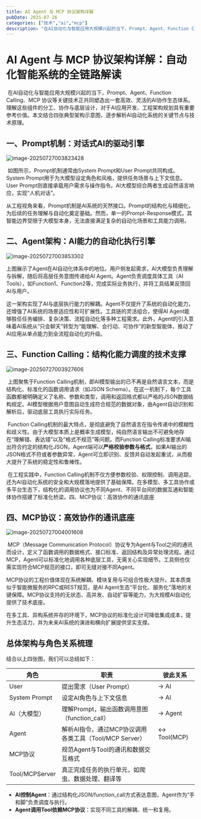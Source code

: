 ```yaml
---
title: AI Agent 与 MCP 协议架构详解
pubDate: 2025-07-26
categories: ["技术","ai","mcp"]
description: "在AI自动化与智能应用大规模兴起的当下，Prompt、Agent、Function Calling、MCP 协议等关键技术正共同塑造出一套高效、灵活的AI协作生态体系。理解这些组件的分工、协作与底层设计，对于AI应用开发、工程架构规划具有重要参考价值。本文结合四张典型架构示意图，逐步解析AI自动化系统的关键节点与技术原理。"
---
```


# AI Agent 与 MCP 协议架构详解：自动化智能系统的全链路解读

​	在AI自动化与智能应用大规模兴起的当下，Prompt、Agent、Function Calling、MCP 协议等关键技术正共同塑造出一套高效、灵活的AI协作生态体系。理解这些组件的分工、协作与底层设计，对于AI应用开发、工程架构规划具有重要参考价值。本文结合四张典型架构示意图，逐步解析AI自动化系统的关键节点与技术原理。

## 一、Prompt机制：对话式AI的驱动引擎

![image-20250727003823428](https://cdn.jsdelivr.net/gh/Roxanne299/PictureBed//blog/image-20250727003823428.png)

​	如图所示，Prompt机制通常由System Prompt和User Prompt共同构成。System Prompt用于为大模型设定角色和风格，提供任务场景与上下文信息。User Prompt则直接承载用户需求与操作指令。AI大模型综合两者生成自然语言响应，实现“人机对话”。

​	从工程视角来看，Prompt机制是AI系统的天然接口。Prompt的结构化与精细化，为后续的任务理解与自动化奠定基础。然而，单一的Prompt-Response模式，其智能边界受限于大模型本身，无法直接满足复杂的自动化场景和工具能力调用。

## 二、Agent架构：AI能力的自动化执行引擎

![image-20250727003853302](https://cdn.jsdelivr.net/gh/Roxanne299/PictureBed//blog/image-20250727003853302.png)

​	上图展示了Agent在AI自动化体系中的地位。用户侧发起需求，AI大模型负责理解与拆解，随后将高层任务意图传递给AI Agent。Agent负责调度具体工具（AI Tools），如Function1、Function2等，完成实际业务执行，并将工具结果反馈回AI与用户。

​	这一架构实现了AI与底层执行能力的解耦。Agent不仅提升了系统的自动化能力，还增强了AI系统的场景适应性和可扩展性。工具链的灵活组合，使得AI Agent能够胜任任务编排、复杂决策、流程自动化等多种工程需求。此外，Agent的引入意味着AI系统从“只会聊天”转型为“能理解、会行动、可协作”的新型智能体，推动了AI应用从单点能力到全流程自动化的升级。

## 三、Function Calling：结构化能力调度的技术支撑

![image-20250727003927606](https://cdn.jsdelivr.net/gh/Roxanne299/PictureBed//blog/image-20250727003927606.png)

​	上图聚焦于Function Calling机制，即AI模型输出的已不再是自然语言文本，而是结构化、标准化的函数调用请求（如JSON Schema）。在这一机制下，每个工具函数都被明确定义了名称、参数和类型，调用和返回格式都以严格的JSON数据结构规定。AI模型根据用户意图自动生成符合规范的数据对象，由Agent自动识别和解析后，驱动底层工具执行实际任务。

​	Function Calling机制的最大特点，是彻底避免了自然语言在指令传递中的模糊性和歧义性。由于大模型本质上是概率生成模型，纯自然语言输出不可避免地存在“理解错、表达错”以及“格式不规范”等问题。而Function Calling标准要求AI输出符合约定的结构化JSON，Agent端可以**严格校验参数与格式**，如果AI输出的JSON格式不符或者参数异常，Agent可立即识别、反馈并自动发起重试，从而极大提升了系统的稳定性和鲁棒性。

​	在工程实践中，Function Calling机制不仅方便参数校验、权限控制、调用追踪，还为AI自动化系统的安全和大规模落地提供了基础保障。在多模型、多工具协作或多平台生态下，结构化的调用协议也为不同Agent、不同平台间的数据互通和智能体协作搭建了标准化桥梁。四、MCP协议：高效协作的通讯底座

## 四、MCP协议：高效协作的通讯底座

![image-20250727004001608](https://cdn.jsdelivr.net/gh/Roxanne299/PictureBed//blog/image-20250727004001608.png)

​	MCP（Message Communication Protocol）协议专为Agent与Tool之间的通讯而设计，定义了函数调用的数据格式、接口标准、返回结构及异常处理流程。通过MCP，Agent可以标准化地调用各种底层工具，无需关心实现细节。工具侧也仅需实现符合MCP规范的接口，即可无缝对接不同Agent。

​	MCP协议的工程价值体现在系统解耦、模块复用与可组合性极大提升。其本质类似于智能微服务的RPC或REST规范，是AI Agent生态“平台化、服务化”落地的关键保障。MCP协议支持的无状态、高并发、自动扩容等能力，为大规模AI自动化提供了技术底座。

​	在多工具、异构系统并存的环境下，MCP协议的标准化设计可降低集成成本，提升生态活力，并为未来AI系统的演进和横向扩展提供坚实支撑。

## 总体架构与角色关系梳理

结合以上四张图，我们可以总结如下：

| 角色           | 职责                                                   | 彼此关系    |
| -------------- | ------------------------------------------------------ | ----------- |
| User           | 提出需求（User Prompt）                                | → AI        |
| System Prompt  | 设定AI角色与上下文信息                                 | → AI        |
| AI（大模型）   | 理解Prompt，输出函数调用意图（function_call）          | → Agent     |
| Agent          | 解析AI指令，通过MCP协议调用各类工具（Tool/MCP Server） | ↔ Tool(MCP) |
| MCP协议        | 规范Agent与Tool的通讯和数据交互格式                    |             |
| Tool/MCPServer | 真正完成任务的执行单元，如爬虫、数据处理、翻译等       |             |

- **AI控制Agent**：通过结构化JSON/function_call方式表达意图，Agent作为“手和脚”负责调度与执行。
- **Agent调用Tool依赖MCP协议**：实现不同工具的解耦、统一和复用。

## 
